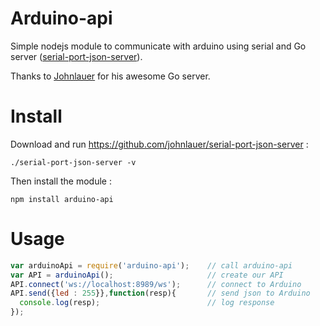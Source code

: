 # Arduino-api
Simple nodejs module to communicate with arduino using serial and Go server ([serial-port-json-server](https://github.com/johnlauer/serial-port-json-server)).

Thanks to [Johnlauer](https://github.com/johnlauer) for his awesome Go server.

# Install

Download and run https://github.com/johnlauer/serial-port-json-server :
```
./serial-port-json-server -v
```
Then install the module :
```
npm install arduino-api
```

# Usage

```javascript
var arduinoApi = require('arduino-api');	// call arduino-api
var API = arduinoApi();						// create our API
API.connect('ws://localhost:8989/ws');		// connect to Arduino
API.send({led : 255}},function(resp){       // send json to Arduino
  console.log(resp);                        // log response
});
```
